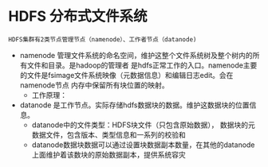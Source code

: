 # HDFS 分布式文件系统
    HDFS集群有2类节点管理节点（namenode）、工作者节点（datanode)
- namenode 管理文件系统的命名空间，维护这整个文件系统树及整个树内的所有文件和目录。是hadoop的管理者
是hdfs正常工作的入口。namenode主要的文件是fsimage文件系统映像（元数据信息）和编辑日志edit。会在namenode节点
内存中保留所有块位置的映射。
    - 工作原理：
- datanode 是工作节点。实际存储hdfs数据块的数据。维护这数据块的位置信息。
   - datanode中的文件类型：HDFS块文件（只包含原始数据），
                    数据块的元数据文件，包含版本、类型信息和一系列的校验和
   - datanode数据块数据可以通过设置块数据副本数量，在其他的datanode上面维护着该数块的原始数据副本，提供系统容灾
   
   
   
   